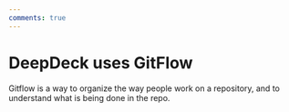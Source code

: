```yaml
---
comments: true
---
```


# DeepDeck uses GitFlow

Gitflow is a way to organize the way people work on a repository, and to understand what is being done in the repo.
